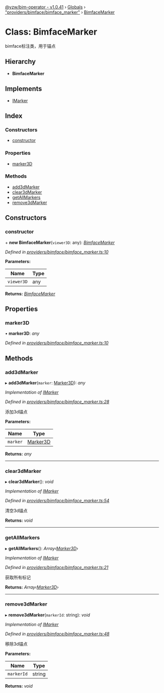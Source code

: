 [@yzw/bim-operator - v1.0.41](../README.md) › [Globals](../globals.md) › ["providers/bimface/bimface_marker"](../modules/_providers_bimface_bimface_marker_.md) › [BimfaceMarker](_providers_bimface_bimface_marker_.bimfacemarker.md)

# Class: BimfaceMarker

bimface标注类，用于锚点

## Hierarchy

* **BimfaceMarker**

## Implements

* [IMarker](../interfaces/_interface_.imarker.md)

## Index

### Constructors

* [constructor](_providers_bimface_bimface_marker_.bimfacemarker.md#constructor)

### Properties

* [marker3D](_providers_bimface_bimface_marker_.bimfacemarker.md#marker3d)

### Methods

* [add3dMarker](_providers_bimface_bimface_marker_.bimfacemarker.md#add3dmarker)
* [clear3dMarker](_providers_bimface_bimface_marker_.bimfacemarker.md#clear3dmarker)
* [getAllMarkers](_providers_bimface_bimface_marker_.bimfacemarker.md#getallmarkers)
* [remove3dMarker](_providers_bimface_bimface_marker_.bimfacemarker.md#remove3dmarker)

## Constructors

###  constructor

\+ **new BimfaceMarker**(`viewer3D`: any): *[BimfaceMarker](_providers_bimface_bimface_marker_.bimfacemarker.md)*

*Defined in [providers/bimface/bimface_marker.ts:10](https://github.com/youkaisteve/bim-operator/blob/37a7415/src/providers/bimface/bimface_marker.ts#L10)*

**Parameters:**

Name | Type |
------ | ------ |
`viewer3D` | any |

**Returns:** *[BimfaceMarker](_providers_bimface_bimface_marker_.bimfacemarker.md)*

## Properties

###  marker3D

• **marker3D**: *any*

*Defined in [providers/bimface/bimface_marker.ts:10](https://github.com/youkaisteve/bim-operator/blob/37a7415/src/providers/bimface/bimface_marker.ts#L10)*

## Methods

###  add3dMarker

▸ **add3dMarker**(`marker`: [Marker3D](../interfaces/_model_marker_3d_.marker3d.md)): *any*

*Implementation of [IMarker](../interfaces/_interface_.imarker.md)*

*Defined in [providers/bimface/bimface_marker.ts:28](https://github.com/youkaisteve/bim-operator/blob/37a7415/src/providers/bimface/bimface_marker.ts#L28)*

添加3d锚点

**Parameters:**

Name | Type |
------ | ------ |
`marker` | [Marker3D](../interfaces/_model_marker_3d_.marker3d.md) |

**Returns:** *any*

___

###  clear3dMarker

▸ **clear3dMarker**(): *void*

*Implementation of [IMarker](../interfaces/_interface_.imarker.md)*

*Defined in [providers/bimface/bimface_marker.ts:54](https://github.com/youkaisteve/bim-operator/blob/37a7415/src/providers/bimface/bimface_marker.ts#L54)*

清空3d锚点

**Returns:** *void*

___

###  getAllMarkers

▸ **getAllMarkers**(): *Array‹[Marker3D](../interfaces/_model_marker_3d_.marker3d.md)›*

*Implementation of [IMarker](../interfaces/_interface_.imarker.md)*

*Defined in [providers/bimface/bimface_marker.ts:21](https://github.com/youkaisteve/bim-operator/blob/37a7415/src/providers/bimface/bimface_marker.ts#L21)*

获取所有标记

**Returns:** *Array‹[Marker3D](../interfaces/_model_marker_3d_.marker3d.md)›*

___

###  remove3dMarker

▸ **remove3dMarker**(`markerId`: string): *void*

*Implementation of [IMarker](../interfaces/_interface_.imarker.md)*

*Defined in [providers/bimface/bimface_marker.ts:48](https://github.com/youkaisteve/bim-operator/blob/37a7415/src/providers/bimface/bimface_marker.ts#L48)*

移除3d锚点

**Parameters:**

Name | Type |
------ | ------ |
`markerId` | string |

**Returns:** *void*
